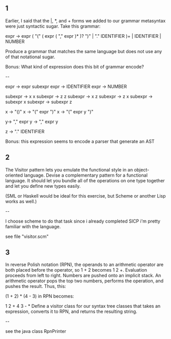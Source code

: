 ## 1
Earlier, I said that the |, *, and + forms we added to our grammar metasyntax were just syntactic sugar. Take this grammar:

expr → expr ( "(" ( expr ( "," expr )* )? ")" | "." IDENTIFIER )+
| IDENTIFIER
| NUMBER

Produce a grammar that matches the same language but does not use any of that notational sugar.

Bonus: What kind of expression does this bit of grammar encode?

--

expr -> expr subexpr
expr -> IDENTIFIER
expr -> NUMBER

subexpr -> x x
subexpr -> z z
subexpr -> x z
subexpr -> z x
subexpr -> subexpr x
subexpr -> subexpr z

x -> "()" 
x -> "(" expr ")"
x -> "(" expr y ")"


y-> "," expr
y -> "," expr y

z -> "." IDENTIFIER

Bonus: this expression seems to encode a parser that generate an AST 

## 2

The Visitor pattern lets you emulate the functional style in an object-oriented language. Devise a complementary pattern for a functional language. It should let you bundle all of the operations on one type together and let you define new types easily.

(SML or Haskell would be ideal for this exercise, but Scheme or another Lisp works as well.)

--

I choose scheme to do that task since i already completed SICP i'm pretty familiar with the language.

see file "visitor.scm"

## 3

In reverse Polish notation (RPN), the operands to an arithmetic operator are both placed before the operator, so 1 + 2 becomes 1 2 +. Evaluation proceeds from left to right. Numbers are pushed onto an implicit stack. An arithmetic operator pops the top two numbers, performs the operation, and pushes the result. Thus, this:

(1 + 2) * (4 - 3)
in RPN becomes:

1 2 + 4 3 - *
Define a visitor class for our syntax tree classes that takes an expression, converts it to RPN, and returns the resulting string.

-- 

see the java class RpnPrinter
